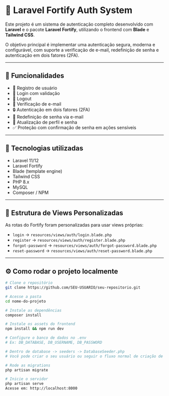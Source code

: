 # 🔐 Laravel Fortify Auth System

Este projeto é um sistema de autenticação completo desenvolvido com **Laravel** e o pacote **Laravel Fortify**, utilizando o frontend com **Blade** e **Tailwind CSS**.

O objetivo principal é implementar uma autenticação segura, moderna e configurável, com suporte a verificação de e-mail, redefinição de senha e autenticação em dois fatores (2FA).

---

## 🚀 Funcionalidades

- 📝 Registro de usuário
- 🔐 Login com validação
- 🔁 Logout
- 📧 Verificação de e-mail
- 🔒 Autenticação em dois fatores (2FA)
- 🔁 Redefinição de senha via e-mail
- 🧑 Atualização de perfil e senha
- ✅ Proteção com confirmação de senha em ações sensíveis

---

## 🧰 Tecnologias utilizadas

- Laravel 11/12
- Laravel Fortify
- Blade (template engine)
- Tailwind CSS
- PHP 8.x
- MySQL
- Composer / NPM

---

## 📁 Estrutura de Views Personalizadas

As rotas do Fortify foram personalizadas para usar views próprias:

- `login` → `resources/views/auth/login.blade.php`
- `register` → `resources/views/auth/register.blade.php`
- `forgot-password` → `resources/views/auth/forgot-password.blade.php`
- `reset-password` → `resources/views/auth/reset-password.blade.php`

---

## ⚙️ Como rodar o projeto localmente

```bash
# Clone o repositório
git clone https://github.com/SEU-USUARIO/seu-repositorio.git

# Acesse a pasta
cd nome-do-projeto

# Instale as dependências
composer install

# Instale os assets do frontend
npm install && npm run dev

# Configure o banco de dados no .env
# Ex: DB_DATABASE, DB_USERNAME, DB_PASSWORD

# Dentro de database -> seeders -> DatabaseSeeder.php
# Você pode criar o seu usuário ou seguir o fluxo normal de criação de usuário

# Rode as migrations
php artisan migrate

# Inicie o servidor
php artisan serve
Acesse em: http://localhost:8000
